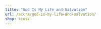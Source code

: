 ```yaml
---
title: "God Is My Life and Salvation"
url: /accra/god-is-my-life-and-salvation/
shop: kiosk
---
```

